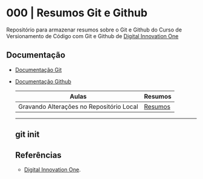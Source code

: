 # 000 | Resumos Git e Github

Repositório para armazenar resumos sobre o Git e Github do Curso de Versionamento de Código com Git e Github de [Digital Innovation One](https://www.dio.me/)

## Documentação
- [Documentação Git](https://git-src.com/doc)
- [Documentação Github](https://docs.github.com)

  | Aulas | Resumos |
  |-------|---------|
  | Gravando Alterações no Repositório Local | [Resumos]() |

  ---
  git init
  ---

  ## Referências
  - [Digital Innovation One]().
